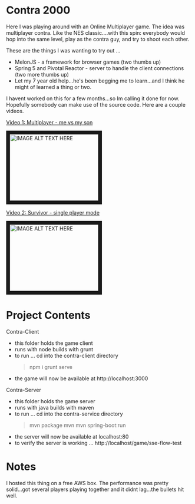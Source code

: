 # Contra 2000

Here I was playing around with an Online Multiplayer game. The idea was multiplayer contra. Like the NES classic....with this spin: everybody would hop into the same level, play as the contra guy, and try to shoot each other.

These are the things I was wanting to try out ...

* MelonJS - a framework for browser games (two thumbs up)
* Spring 5 and Pivotal Reactor - server to handle the client connections (two more thumbs up)
* Let my 7 year old help...he's been begging me to learn...and I think he might of learned a thing or two.

I havent worked on this for a few months...so Im calling it done for now. Hopefully somebody can make use of the source code. 
Here are a couple videos. 

[Video 1: Multiplayer - me vs my son](https://youtu.be/60zqe3LxqGM)

<a href="http://www.youtube.com/watch?feature=player_embedded&v=60zqe3LxqGM" target="_blank"><img src="https://i.ytimg.com/vi/60zqe3LxqGM/1.jpg"
alt="IMAGE ALT TEXT HERE" width="240" height="180" border="10" /></a>

[Video 2: Survivor - single player mode](https://youtu.be/2Bsm8jT5KpY)

<a href="http://www.youtube.com/watch?feature=player_embedded&v=2Bsm8jT5KpY" target="_blank"><img src="https://i.ytimg.com/vi/2Bsm8jT5KpY/2.jpg?time=1496505268693"
alt="IMAGE ALT TEXT HERE" width="240" height="180" border="10" /></a>


# Project Contents

Contra-Client

* this folder holds the game client
* runs with node builds with grunt
* to run ... cd into the contra-client directory
   > npm i
   > grunt serve
* the game will now be available at http://localhost:3000

Contra-Server

* this folder holds the game server
* runs with java builds with maven
* to run ... cd into the contra-service directory
  > mvn package
  > mvn mvn spring-boot:run
* the server will now be available at localhost:80
* to verify the server is working ... http://localhost/game/sse-flow-test

# Notes

I hosted this thing on a free AWS box.
The performance was pretty solid...got several players playing together and it didnt lag...the bullets hit well.
